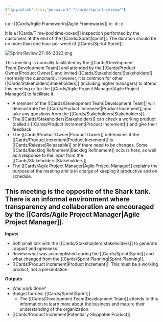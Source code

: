 ```yaml
---
{"dg-publish":true,"permalink":"/cards/sprint-review/"}
---
```


up:: [[Cards/Agile Frameworks\|Agile Frameworks]] 
x:: 
d:: c

It is a [[Cards/Time-box\|time-boxed]] inspection performed by the customers at the end of the [[Cards/Sprint\|sprint]]. The duration should be no more than one hour per week of [[Cards/Sprint\|Sprint]]. 

![Sprint Review.27-06-2023.png](/img/user/Extras/Images/Sprint%20Review.27-06-2023.png)

This meeting is normally facilitated by the [[Cards/Development Team\|Development Team]] and attended by the  [[Cards/Product Owner\|Product Owner]] and invited [[Cards/Stakeholders\|Stakeholders]] (normally the customers). However, it is common for other [[Cards/Stakeholders\|Stakeholders]] (including higher managers) to attend this meeting or for the [[Cards/Agile Project Manager\|Agile Project Manager]] to facilitate it. 
- A member of the [[Cards/Development Team\|Development Team]] will demonstrate the [[Cards/Product Increment\|Product Increment]] and take any questions from the [[Cards/Stakeholders\|Stakeholders]].
- The [[Cards/Stakeholders\|Stakeholders]] can check a working product (called a [[Cards/Product Increment\|Product Increment]]) and give their feedback.
- The [[Cards/Product Owner\|Product Owner]] determines if the [[Cards/Product Increment\|Product Increment]] is [[Cards/Release\|Releasable]] or if there need to be changes. Some [[Cards/Backlog Refinement\|Backlog Refinement]] occurs here, as well as a response to the input from the [[Cards/Stakeholders\|Stakeholders]]. 
- The [[Cards/Agile Project Manager\|Agile Project Manager]] explains the purpose of the meeting and is in charge of keeping it productive and on schedule.  

This meeting is the opposite of the Shark tank. There is an informal environment where transparency and collaboration are encouraged by the [[Cards/Agile Project Manager\|Agile Project Manager]]. 
- 
**Inputs**
- Soft small talk with the [[Cards/Stakeholders\|stakeholders]] to generate rapport and openness 
- Review what was accomplished during the [[Cards/Sprint\|Sprint]] and what changed from the [[Cards/Sprint Planning\|Sprint Planning]].  
- [[Cards/Product Increment\|Product Increment]]. This must be a working product, not a presentation. 

**Outputs**
- Was work done?
- Budget for next [[Cards/Sprint\|Sprint]]
	- The [[Cards/Development Team\|Development Team]] attends to this information to learn more about the business and mature their understanding of the organization.
- [[Cards/Product Increment\|Potentially Shippable Product]]


